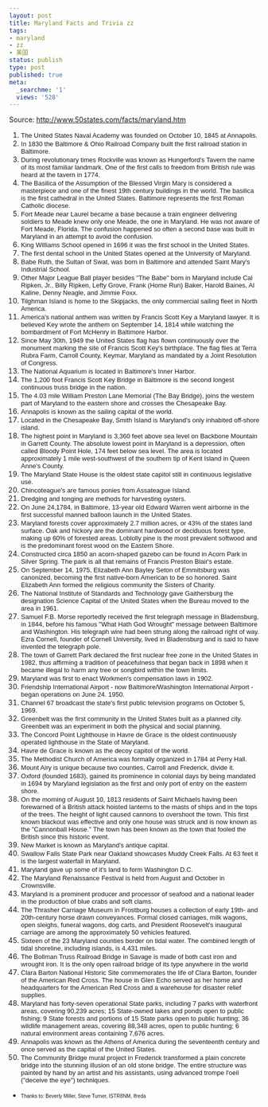 ```yaml
---
layout: post
title: Maryland Facts and Trivia zz
tags:
- maryland
- zz
- 美国
status: publish
type: post
published: true
meta:
  _searchme: '1'
  views: '528'
---
```

Source: <a href="http://www.50states.com/facts/maryland.htm" target="_blank">http://www.50states.com/facts/maryland.htm</a>

<font face="arial,helvetica" size="2"> </font><!--BEGIN_FACTS-->
<ol><li>
<font face="arial, helvetica"><font size="2">The 	United States Naval Academy was founded on October 10, 1845 at 	Annapolis.
</font></font></li>
	<li>
<font face="arial, helvetica"><font size="2">In 	1830 the Baltimore &amp; Ohio Railroad Company built the first 	railroad station in Baltimore.
</font></font></li>
	<li>
<font face="arial, helvetica"><font size="2">During 	revolutionary times Rockville was known as Hungerford's Tavern the 	name of its most familiar landmark. One of the first calls to 	freedom from British rule was heard at the tavern in 1774.
</font></font></li>
	<li>
<font face="arial, helvetica"><font size="2">The 	Basilica of the Assumption of the Blessed Virgin Mary is considered 	a masterpiece and one of the finest 19th century buildings in the 	world. The basilica is the first cathedral in the United States. 	Baltimore represents the first Roman Catholic diocese.
</font></font></li>
	<li>
<font face="arial, helvetica"><font size="2">Fort 	Meade near Laurel became a base because a train engineer delivering 	soldiers to Meade knew only one Meade, the one in Maryland. He was 	not aware of Fort Meade, Florida. The confusion happened so often a 	second base was built in Maryland in an attempt to avoid the 	confusion.
</font></font></li>
	<li>
<font face="arial, helvetica"><font size="2">King 	Williams School opened in 1696 it was the first school in the United 	States.
</font></font></li>
	<li>
<font face="arial, helvetica"><font size="2">The 	first dental school in the United States opened at the University of 	Maryland.
</font></font></li>
	<li>
<font face="arial, helvetica"><font size="2">Babe 	Ruth, the Sultan of Swat, was born in Baltimore and attended Saint 	Mary's Industrial School.
</font></font></li>
	<li>
<font face="arial, helvetica"><font size="2">Other 	Major League Ball player besides "The Babe" born in 	Maryland include Cal Ripken, Jr., Billy Ripken, Lefty Grove, Frank 	(Home Run) Baker, Harold Baines, Al Kaline, Denny Neagle, and Jimmie 	Foxx.
</font></font></li>
	<li>
<font face="arial, helvetica"><font size="2">Tilghman 	Island is home to the Skipjacks, the only commercial sailing fleet 	in North America.
</font></font><!--more--></li>
	<li>
<font face="arial, helvetica"><font size="2">America's 	national anthem was written by Francis Scott Key a Maryland lawyer. 	It is believed Key wrote the anthem on September 14, 1814 while 	watching the bombardment of Fort McHenry in Baltimore Harbor.
</font></font></li>
	<li>
<font face="arial, helvetica"><font size="2">Since 	May 30th, 1949 the United States flag has flown continuously over 	the monument marking the site of Francis Scott Key's birthplace. The 	flag flies at Terra Rubra Farm, Carroll County, Keymar, Maryland as 	mandated by a Joint Resolution of Congress.
</font></font></li>
	<li>
<font face="arial, helvetica"><font size="2">The 	National Aquarium is located in Baltimore's Inner Harbor.
</font></font></li>
	<li>
<font face="arial, helvetica"><font size="2">The 	1,200 foot Francis Scott Key Bridge in Baltimore is the second 	longest continuous truss bridge in the nation.
</font></font></li>
	<li>
<font face="arial, helvetica"><font size="2">The 	4.03 mile William Preston Lane Memorial (The Bay Bridge), joins the 	western part of Maryland to the eastern shore and crosses the 	Chesapeake Bay.
</font></font></li>
	<li>
<font face="arial, helvetica"><font size="2">Annapolis 	is known as the sailing capital of the world.
</font></font></li>
	<li>
<font face="arial, helvetica"><font size="2">Located 	in the Chesapeake Bay, Smith Island is Maryland's only inhabited 	off-shore island.
</font></font></li>
	<li>
<font face="arial, helvetica"><font size="2">The 	highest point in Maryland is 3,360 feet above sea level on Backbone 	Mountain in Garrett County. The absolute lowest point in Maryland is 	a depression, often called Bloody Point Hole, 174 feet below sea 	level. The area is located approximately 1 mile west-southwest of 	the southern tip of Kent Island in Queen Anne's County.
</font></font></li>
	<li>
<font face="arial, helvetica"><font size="2">The 	Maryland State House is the oldest state capitol still in continuous 	legislative use.
</font></font></li>
	<li>
<font face="arial, helvetica"><font size="2">Chincoteague's 	are famous ponies from Assateague Island.
</font></font></li>
	<li>
<font face="arial, helvetica"><font size="2">Dredging 	and tonging are methods for harvesting oysters.
</font></font></li>
	<li>
<font face="arial, helvetica"><font size="2">On 	June 24,1784, in Baltimore, 13-year old Edward Warren went airborne 	in the first successful manned balloon launch in the United States.
</font></font></li>
	<li>
<font face="arial, helvetica"><font size="2">Maryland 	forests cover approximately 2.7 million acres, or 43% of the states 	land surface. Oak and hickory are the dominant hardwood or deciduous 	forest type, making up 60% of forested areas. Loblolly pine is the 	most prevalent softwood and is the predominant forest wood on the 	Eastern Shore.
</font></font></li>
	<li>
<font face="arial, helvetica"><font size="2">Constructed 	circa 1850 an acorn-shaped gazebo can be found in Acorn Park in 	Silver Spring. The park is all that remains of Francis Preston 	Blair's estate.
</font></font></li>
	<li>
<font face="arial, helvetica"><font size="2">On 	September 14, 1975, Elizabeth Ann Bayley Seton of Emmitsburg was 	canonized, becoming the first native-born American to be so honored. 	Saint Elizabeth Ann formed the religious community the Sisters of 	Charity.
</font></font></li>
	<li>
<font face="arial, helvetica"><font size="2">The 	National Institute of Standards and Technology gave Gaithersburg the 	designation Science Capital of the United States when the Bureau 	moved to the area in 1961.
</font></font></li>
	<li>
<font face="arial, helvetica"><font size="2">Samuel 	F.B. Morse reportedly received the first telegraph message in 	Bladensburg, in 1844, before his famous "What Hath God Wrought" 	message between Baltimore and Washington. His telegraph wire had 	been strung along the railroad right of way. Ezra Cornell, founder 	of Cornell University, lived in Bladensburg and is said to have 	invented the telegraph pole.
</font></font></li>
	<li>
<font face="arial, helvetica"><font size="2">The 	town of Garrett Park declared the first nuclear free zone in the 	United States in 1982, thus affirming a tradition of peacefulness 	that began back in 1898 when it became illegal to harm any tree or 	songbird within the town limits.
</font></font></li>
	<li>
<font face="arial, helvetica"><font size="2">Maryland 	was first to enact Workmen's compensation laws in 1902.
</font></font></li>
	<li>
<font face="arial, helvetica"><font size="2">Friendship 	International Airport - now Baltimore/Washington International 	Airport - began operations on June 24. 1950.
</font></font></li>
	<li>
<font face="arial, helvetica"><font size="2">Channel 	67 broadcast the state's first public television programs on October 	5, 1969.
</font></font></li>
	<li>
<font face="arial, helvetica"><font size="2">Greenbelt 	was the first community in the United States built as a planned 	city. Greenbelt was an experiment in both the physical and social 	planning.
</font></font></li>
	<li>
<font face="arial, helvetica"><font size="2">The 	Concord Point Lighthouse in Havre de Grace is the oldest 	continuously operated lighthouse in the State of Maryland.
</font></font></li>
	<li>
<font face="arial, helvetica"><font size="2">Havre 	de Grace is known as the decoy capitol of the world.
</font></font></li>
	<li>
<font face="arial, helvetica"><font size="2">The 	Methodist Church of America was formally organized in 1784 at Perry 	Hall.
</font></font></li>
	<li>
<font face="arial, helvetica"><font size="2">Mount 	Airy is unique because two counties, Carroll and Frederick, divide 	it.
</font></font></li>
	<li>
<font face="arial, helvetica"><font size="2">Oxford 	(founded 1683), gained its prominence in colonial days by being 	mandated in 1694 by Maryland legislation as the first and only port 	of entry on the eastern shore.
</font></font></li>
	<li>
<font face="arial, helvetica"><font size="2">On 	the morning of August 10, 1813 residents of Saint Michaels having 	been forewarned of a British attack hoisted lanterns to the masts of 	ships and in the tops of the trees. The height of light caused 	cannons to overshoot the town. This first known blackout was 	effective and only one house was struck and is now known as the 	"Cannonball House." The town has been known as the town 	that fooled the British since this historic event.
</font></font></li>
	<li>
<font face="arial, helvetica"><font size="2">New 	Market is known as Maryland's antique capital.
</font></font></li>
	<li>
<font face="arial, helvetica"><font size="2">Swallow 	Falls State Park near Oakland showcases Muddy Creek Falls. At 63 	feet it is the largest waterfall in Maryland.
</font></font></li>
	<li>
<font face="arial, helvetica"><font size="2">Maryland 	gave up some of it's land to form Washington D.C.
</font></font></li>
	<li>
<font face="arial, helvetica"><font size="2">The 	Maryland Renaissance Festival is held from August and October in 	Crownsville.
</font></font></li>
	<li>
<font face="arial, helvetica"><font size="2">Maryland 	is a prominent producer and processor of seafood and a national 	leader in the production of blue crabs and soft clams.
</font></font></li>
	<li>
<font face="arial, helvetica"><font size="2">The 	Thrasher Carriage Museum in Frostburg houses a collection of early 	19th- and 20th-century horse drawn conveyances. Formal closed 	carriages, milk wagons, open sleighs, funeral wagons, dog carts, and 	President Roosevelt's inaugural carriage are among the approximately 	50 vehicles featured.
</font></font></li>
	<li>
<font face="arial, helvetica"><font size="2">Sixteen 	of the 23 Maryland counties border on tidal water. The combined 	length of tidal shoreline, including islands, is 4,431 miles.
</font></font></li>
	<li>
<font face="arial, helvetica"><font size="2">The 	Bollman Truss Railroad Bridge in Savage is made of both cast iron 	and wrought iron. It is the only open railroad bridge of its type 	anywhere in the world
</font></font></li>
	<li>
<font face="arial, helvetica"><font size="2">Clara 	Barton National Historic Site commemorates the life of Clara Barton, 	founder of the American Red Cross. The house in Glen Echo served as 	her home and headquarters for the American Red Cross and a warehouse 	for disaster relief supplies.
</font></font></li>
	<li>
<font face="arial, helvetica"><font size="2">Maryland 	has forty-seven operational State parks, including 7 parks with 	waterfront areas, covering 90,239 acres; 15 State-owned lakes and 	ponds open to public fishing; 9 State forests and portions of 15 	State parks open to public hunting; 36 wildlife management areas, 	covering 88,348 acres, open to public hunting; 6 natural environment 	areas containing 7,676 acres.
</font></font></li>
	<li>
<font face="arial, helvetica"><font size="2">Annapolis 	was known as the Athens of America during the seventeenth century 	and once served as the capital of the United States.
</font></font></li>
	<li><font face="arial, helvetica"><font size="2">The Community 	Bridge mural project in Frederick transformed a plain concrete 	bridge into the stunning illusion of an old stone bridge. The entire 	structure was painted by hand by an artist and his assistants, using 	advanced trompe l'oeil ("deceive the eye") techniques.</font></font></li>
</ol><ul><li><font face="arial, helvetica"><font size="1">Thanks 	to: Beverly Miller, Steve Turner, ISTR8NM, lfreda</font></font></li>
</ul>